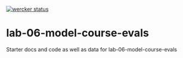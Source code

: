 [![wercker status](https://app.wercker.com/status/87f4c2fda295a6bcedbf4d7d3d7b4a7e/s/master "wercker status")](https://app.wercker.com/project/byKey/87f4c2fda295a6bcedbf4d7d3d7b4a7e)

# lab-06-model-course-evals
Starter docs and code as well as data for lab-06-model-course-evals
